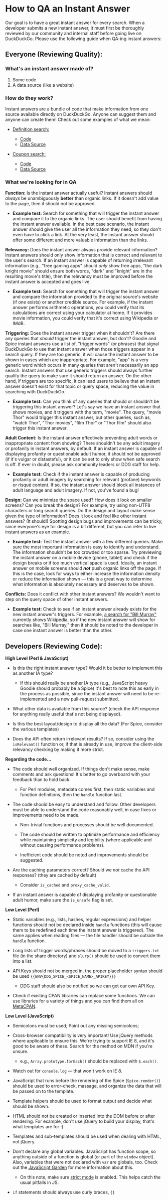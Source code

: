 # How to QA an Instant Answer

Our goal is to have a great instant answer for every search. When a developer submits a new instant answer, it must first be thoroughly reviewed by our community and internal staff before going live on DuckDuckGo.
Please use the following guide when QA-ing instant answers:

## Everyone (Reviewing Quality):

### What's an instant answer made of?

1. Some code
2. A data source (like a website)

### How do they work?

Instant answers are a bundle of code that make information from one source available directly on DuckDuckGo. Anyone can suggest them and anyone can create them!
Check out some examples of what we mean:

- [Definition search:](https://duckduckgo.com/?q=define+hello)
	- [Code](https://github.com/duckduckgo/zeroclickinfo-spice/blob/master/share/spice/dictionary/definition/dictionary_definition.js)
	- [Data Source](https://www.wordnik.com/)

- [Coupon search:](https://duckduckgo.com/?q=running+shoes+coupons)
	- [Code](https://github.com/duckduckgo/zeroclickinfo-spice/blob/master/share/spice/coupon_mountain/coupon_mountain.js)
	- [Data Source](http://www.couponmountain.com/)

### What we're looking for in QA

**Function:** Is the instant answer actually useful?
Instant answers should *always* be unambiguously **better** than organic links. If it doesn't add value to the page, then it should not be approved.

- **Example test:** Search for something that will trigger the instant answer and compare it to the organic links. The user should benefit from having the instant answer available. In the best case scenario, the instant answer should give the user all the information they need, so they don't even have to click a link. At the very least, the instant answer should offer some different and more valuable information than the links.


**Relevancy:** Does the instant answer always provide relevant information?
Instant answers should only show information that is correct and relevant to the user's search. If an instant answer is capable of returning irrelevant information (e.g., "free gaming apps" should *only* show free apps, "the dark knight movie" should ensure both words, "dark" and "knight" are in the resulting movie's title), then the relevancy must be improved before the instant answer is accepted and goes live.

- **Example test:** Search for something that will trigger the instant answer and compare the information provided to the original source's website (if one exists) or another credible source. For example, if the instant answer performs arithmetic operations, you could verify that its calculations are correct using your calculator at home. If it provides movie information, you could verify that it's correct using Wikipedia or IMdB.


**Triggering:** Does the instant answer trigger when it shouldn't? Are there any queries that *should* trigger the instant answer, but don't?
Goodie and Spice instant answers use a list of, "trigger words" (or phrases) that signal DuckDuckGo to use that instant answer when those triggers appear in a search query. If they are too generic, it will cause the instant answer to be shown in cases which are inappropriate. For example, "app" is a very generic word which occurs in many queries that aren't necessarily an app search. Instant answers that use generic triggers should always further qualify the query to make sure it should return an answer. On the other hand, if triggers are too specific, it can lead users to believe that an instant answer doesn't exist for that topic or query space, reducing the value in searching with DuckDuckGo.

- **Example test:** Can you think of any queries that should or shouldn't be triggering this instant answer? Let's say we have an instant answer that shows movies, and it triggers with the term, "movie". The query, "movie Thor" would trigger this instant answer, but other queries, such as, "watch Thor", "Thor movies", "film Thor" or "Thor film" should also trigger this instant answer.


**Adult Content:**
Is the instant answer effectively preventing adult words or inappropriate content from showing? There shouldn't be any adult imagery or profanity in instant answers, by default. If an instant answer is capable of displaying profanity or questionable adult humor, it should not be approved (if it's vulgar or distasteful), or it can be set to only show when safe search is off. If ever in doubt, please ask community leaders or DDG staff for help.

- **Example test:** Check if the instant answer is capable of producing profanity or adult imagery by searching for relevant (profane) keywords or risqué content. If so, the instant answer should block all instances of adult language and adult imagery. If not, you've found a bug! 


**Design:**
Can we minimize the space used? How does it look on smaller screens? Can you break the design? For example, try using non-UTF8 characters or long search queries. Do the design and layout make sense given the type of information? Does it look and feel like other instant answers? (It should!) Spotting design bugs and improvements can be tricky, since everyone's eye for design is a bit different, but you can refer to live instant answers as an example.

- **Example test:** Test the instant answer with a few different queries. Make sure the most important information is easy to identify and understand. The information shouldn't be too crowded or too sparse. Try previewing the instant answer on a mobile device (phone, tablet) and check if the design breaks or if too much vertical space is used. Ideally, an instant answer on mobile screens should ***not*** push organic links off the page. If this is the case, look for ways to either increase the information density or reduce the information shown &mdash; this is a great way to determine what information is absolutely necessary and deserves to be shown.


**Conflicts:**
Does it conflict with other instant answers? We wouldn't want to step on the query space of other instant answers.

- **Example test:** Check to see if an instant answer already exists for the new instant answer's triggers. For example, [a search for "Bill Murray"](https://duckduckgo.com/?q=bill+murray) currently shows Wikipedia, so if the new instant answer will show for searches like, "Bill Murray," then it should be noted to the developer in case one instant answer is better than the other.


## Developers (Reviewing Code):

**High Level (Perl & JavaScript)**

- Is this the right instant answer type? Would it be better to implement this as another IA type?

	- If this should really be another IA type (e.g., JavaScript heavy Goodie should probably be a Spice) it's best to note this as early in the process as possible, since the instant answer will need to be re-implemented and a new pull-request submitted.

- What other data is available from this source? (check the API response for anything really useful that's not being displayed).

- Is this the best layout/design to display all the data? (For Spice, consider the various templates)

- Does the API often return irrelevant results? If so, consider using the `isRelevant()` function or, if that is already in use, improve the client-side relevancy checking by making it more strict.

**Regarding the code...**

- The code should well organized. If things don't make sense, make comments and ask questions! It's better to go overboard with your feedback than to hold back. 

	- For Perl modules, metadata comes first, then static variables and function definitions, then the `handle` function last.

- The code should be easy to understand and follow. Other developers must be able to understand the code reasonably well, in case fixes or improvements need to be made.

	- Non-trivial functions and processes should be well documented.

	- The code should be written to optimize performance and efficiency while maintaining simplicity and legibility (where applicable and without causing performance problems).

	- Inefficient code should be noted and improvements should be suggested.

- Are the caching parameters correct? Should we *not* cache the API responses? (they are cached by default)

	- Consider `is_cached` and `proxy_cache_valid`.

- If an instant answer is capable of displaying profanity or questionable adult humor, make sure the `is_unsafe` flag is set.

**Low Level (Perl)**

- Static variables (e.g., lists, hashes, regular expressions) and helper functions should not be declared inside `handle` functions (this will cause them to be redefined each time the instant answer is triggered). The same applies when reading files &mdash; the file handler should be outside the `handle` function.

- Long lists of trigger words/phrases should be moved to a `triggers.txt` file (in the share directory) and `slurp()` should be used to convert them into a list.

- API Keys should not be merged in, the proper placeholder syntax should be used `{{ENV{DDG_SPICE_<SPICE_NAME>_APIKEY}}}`

	- DDG staff should also be notified so we can get our own API Key.

- Check if existing CPAN libraries can replace some functions. We can use libraries for a variety of things and you can find them all on [MetaCPAN](https://metacpan.org/).

**Low Level (JavaScript)**

- Semicolons must be used; Point out any missing semicolons;

- Cross-browser compatibility is very important! Use jQuery methods where applicable to ensure this. We're trying to support IE 8, and it's good to be aware of these. Search for the method on MDN if you're unsure.

	- e.g., `Array.prototype.forEach()` should be replaced with `$.each()`.

- Watch out for `console.log` &mdash; that won't work on IE 8.

- JavaScript that runs before the rendering of the Spice (`Spice.render()`) should be used to error-check, massage, and organize the data that will be passed on to the template.

- Template helpers should be used to format output and decide what should be shown.

- HTML should not be created or inserted into the DOM before or after rendering. For example, don't use jQuery to build your display, that's what templates are for :)

- Templates and sub-templates should be used when dealing with HTML, not jQuery.

- Don't declare any global variables. JavaScript has function scope, so anything outside of a function is global (or part of the `window` object). Also, variables that were not declared with `var` are globals, too. Check out the [JavaScript Garden](http://bonsaiden.github.io/JavaScript-Garden/#function.general) for more information about this.

	- On this note, make sure [strict mode](https://developer.mozilla.org/en-US/docs/Web/JavaScript/Reference/Functions_and_function_scope/Strict_mode?redirectlocale=en-US&redirectslug=JavaScript%2FReference%2FFunctions_and_function_scope%2FStrict_mode) is enabled. This helps catch the usual pitfalls in JS.

- `if` statements should always use curly braces, `{}`
